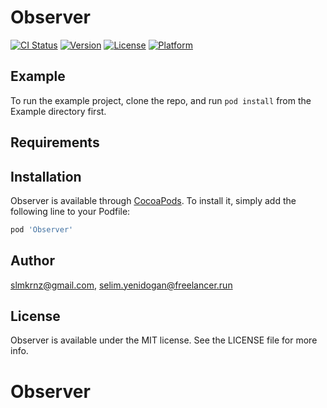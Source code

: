 # Observer

[![CI Status](https://img.shields.io/travis/slmkrnz@gmail.com/Observer.svg?style=flat)](https://travis-ci.org/slmkrnz@gmail.com/Observer)
[![Version](https://img.shields.io/cocoapods/v/Observer.svg?style=flat)](https://cocoapods.org/pods/Observer)
[![License](https://img.shields.io/cocoapods/l/Observer.svg?style=flat)](https://cocoapods.org/pods/Observer)
[![Platform](https://img.shields.io/cocoapods/p/Observer.svg?style=flat)](https://cocoapods.org/pods/Observer)

## Example

To run the example project, clone the repo, and run `pod install` from the Example directory first.

## Requirements

## Installation

Observer is available through [CocoaPods](https://cocoapods.org). To install
it, simply add the following line to your Podfile:

```ruby
pod 'Observer'
```

## Author

slmkrnz@gmail.com, selim.yenidogan@freelancer.run

## License

Observer is available under the MIT license. See the LICENSE file for more info.
# Observer
